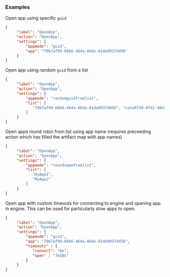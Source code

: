 ### Examples

Open app using specific `guid`

```json
{
     "label": "OpenApp",
     "action": "OpenApp",
     "settings": {
         "appmode": "guid",
         "app": "7967af99-68b6-464a-86de-81de8937dd56"
     }
}
```

Open app using random `guid` from a list

```json
{
     "label": "OpenApp",
     "action": "OpenApp",
     "settings": {
         "appmode": "randomguidfromlist",
         "list": [
            "7967af99-68b6-464a-86de-81de8937dd56", "ca1a9720-0f42-48e5-baa5-597dd11b6cad"
         ]
     }
}
```

Open apps round robin from list using app name (requires preceeding action which has filled the artifact map with app names)

```json
{
     "label": "OpenApp",
     "action": "OpenApp",
     "settings": {
         "appmode": "roundnamefromlist",
         "list": [
            "MyApp1",
            "MyApp2"
         ]
     }
}
```

Open app with custom timeouts for connecting to engine and opening app in engine. This can be used for particularly slow apps to open.

```json
{
     "label": "OpenApp",
     "action": "OpenApp",
     "settings": {
         "appmode": "guid",
         "app": "7967af99-68b6-464a-86de-81de8937dd56",
         "timeouts" : {
            "connect": "6m",
            "open" : "7m30s"
         }
     }
}
```
